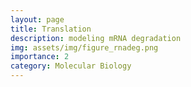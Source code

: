 ```yaml
---
layout: page
title: Translation
description: modeling mRNA degradation
img: assets/img/figure_rnadeg.png
importance: 2
category: Molecular Biology
---
```

